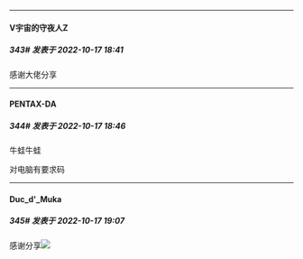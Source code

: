 

*****

####  V宇宙的守夜人Z  
##### 343#       发表于 2022-10-17 18:41

感谢大佬分享

*****

####  PENTAX-DA  
##### 344#       发表于 2022-10-17 18:46

牛蛙牛蛙

对电脑有要求码



*****

####  Duc_d'_Muka  
##### 345#       发表于 2022-10-17 19:07

感谢分享<img src="https://static.saraba1st.com/image/smiley/face2017/072.png" referrerpolicy="no-referrer">

